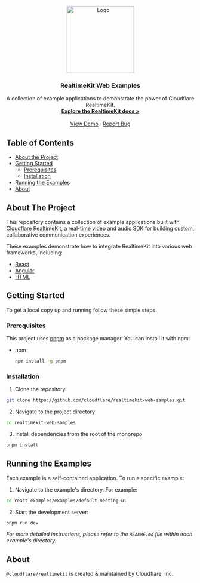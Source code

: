 <!-- PROJECT LOGO -->
<p align="center">
  <a href="https://cloudflare.com">
    <img src="https://cf-assets.www.cloudflare.com/slt3lc6tev37/6EYsdkdfBcHtgPmgp3YtkD/0b203affd2053988264b9253b13de6b3/logo-thumbnail.png" alt="Logo" width="180">
  </a>
  <h3 align="center">RealtimeKit Web Examples</h3>

  <p align="center">
    A collection of example applications to demonstrate the power of Cloudflare RealtimeKit.
    <br />
    <a href="https://developers.cloudflare.com/realtime/realtimekit/"><strong>Explore the RealtimeKit docs »</strong></a>
    <br />
    <br />
    <a href="https://demo.realtime.cloudflare.com">View Demo</a>
    ·
    <a href="https://community.cloudflare.com/">Report Bug</a>
</p>



<!-- TABLE OF CONTENTS -->

## Table of Contents

* [About the Project](#about-the-project)
* [Getting Started](#getting-started)
  * [Prerequisites](#prerequisites)
  * [Installation](#installation)
* [Running the Examples](#running-the-examples)
* [About](#about)



<!-- ABOUT THE PROJECT -->
## About The Project

This repository contains a collection of example applications built with [Cloudflare RealtimeKit](https://github.com/cloudflare/realtimekit), a real-time video and audio SDK for building custom, collaborative communication experiences.

These examples demonstrate how to integrate RealtimeKit into various web frameworks, including:
* [React](./react-examples/)
* [Angular](./angular-examples/)
* [HTML](./html-examples/)


<!-- GETTING STARTED -->
## Getting Started

To get a local copy up and running follow these simple steps.

### Prerequisites

This project uses [pnpm](https://pnpm.io/) as a package manager. You can install it with npm:
* npm
  ```sh
  npm install -g pnpm
  ```

### Installation

1. Clone the repository
```sh
git clone https://github.com/cloudflare/realtimekit-web-samples.git
```

2. Navigate to the project directory
```sh
cd realtimekit-web-samples
```

3. Install dependencies from the root of the monorepo
```sh
pnpm install
```

<!-- RUNNING THE SAMPLES -->
## Running the Examples

Each example is a self-contained application. To run a specific example:

1. Navigate to the example's directory. For example:
```sh
cd react-examples/examples/default-meeting-ui
```

2. Start the development server:
```sh
pnpm run dev
```

_For more detailed instructions, please refer to the `README.md` file within each example's directory._

## About

`@cloudflare/realtimekit` is created & maintained by Cloudflare, Inc.
